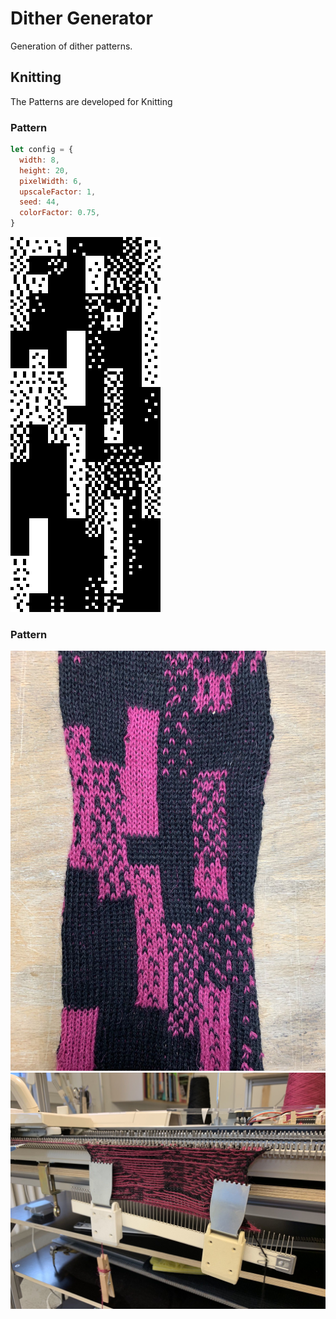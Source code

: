 # Dither Generator
Generation of dither patterns. 

## Knitting
The Patterns are developed for Knitting

### Pattern
```js
let config = {
  width: 8,
  height: 20,
  pixelWidth: 6,
  upscaleFactor: 1,
  seed: 44,
  colorFactor: 0.75,
}
```

![](./docs/example/photo_upscale.png)

### Pattern
![](./docs/example/IMG_3133.jpg)
![](./docs/example/IMG_9221.jpg)

